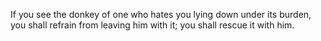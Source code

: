 If you see the donkey of one who hates you lying down under its burden, you shall refrain from leaving him with it; you shall rescue it with him.
